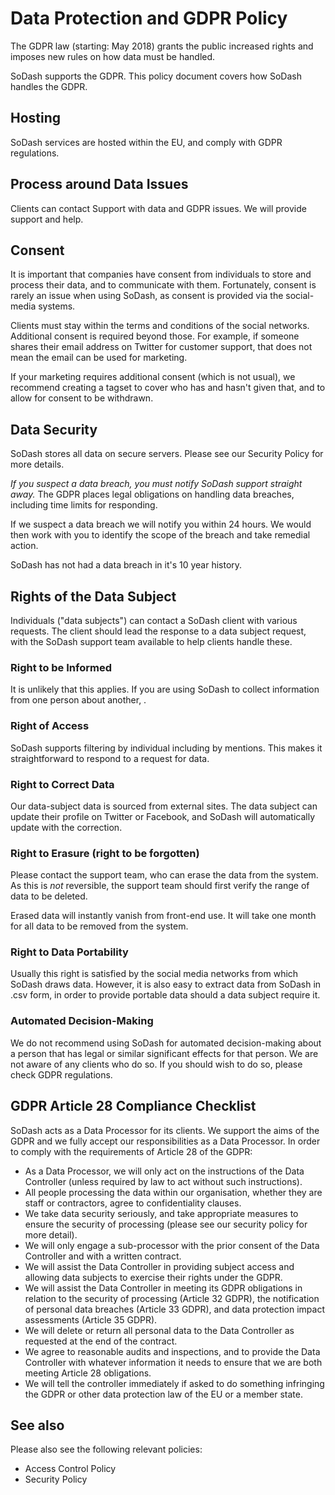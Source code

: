 
# Data Protection and GDPR Policy

The GDPR law (starting: May 2018) grants the public increased rights and imposes new rules on how data must be handled.

SoDash supports the GDPR. This policy document covers how SoDash handles the GDPR.

## Hosting

SoDash services are hosted within the EU, and comply with GDPR regulations. 

## Process around Data Issues

Clients can contact Support with data and GDPR issues. We will provide support and help.

## Consent

It is important that companies have consent from individuals to store and process their data, and to communicate with them.
Fortunately, consent is rarely an issue when using SoDash, as consent is provided via the social-media systems.

Clients must stay within the terms and conditions of the social networks. Additional consent is required beyond those. 
For example, if someone shares their email address on Twitter for customer support, that does not mean the email can be used
for marketing.

If your marketing requires additional consent (which is not usual), 
we recommend creating a tagset to cover who has and hasn't given that, and to allow for consent to be withdrawn.

## Data Security

SoDash stores all data on secure servers. Please see our Security Policy for more details.

*If you suspect a data breach, you must notify SoDash support straight away.*
The GDPR places legal obligations on handling data breaches, including time limits for responding.

If we suspect a data breach we will notify you within 24 hours. 
We would then work with you to identify the scope of the breach and take remedial action.

SoDash has not had a data breach in it's 10 year history.


## Rights of the Data Subject

Individuals ("data subjects") can contact a SoDash client with various requests. 
The client should lead the response to a data subject request, with the SoDash support team available to help clients handle these.

### Right to be Informed

It is unlikely that this applies. If you are using SoDash to collect information from one person about another, . 

### Right of Access

SoDash supports filtering by individual including by mentions. This makes it straightforward to respond to a request for data.
 
### Right to Correct Data

Our data-subject data is sourced from external sites. The data subject can update their profile on Twitter or Facebook, 
and SoDash will automatically update with the correction.

### Right to Erasure (right to be forgotten)

Please contact the support team, who can erase the data from the system. 
As this is *not* reversible, the support team should first verify the range of data to be deleted.

Erased data will instantly vanish from front-end use. It will take one month for all data to be removed from the system.

### Right to Data Portability

Usually this right is satisfied by the social media networks from which SoDash draws data.
However, it is also easy to extract data from SoDash in .csv form, in order to provide portable data should a data subject require it.

### Automated Decision-Making

We do not recommend using SoDash for automated decision-making about a person that has legal or similar significant effects for that person. 
We are not aware of any clients who do so. If you should wish to do so, please check GDPR regulations.


## GDPR Article 28 Compliance Checklist

SoDash acts as a Data Processor for its clients. We support the aims of the GDPR and we fully accept our responsibilities as a Data Processor. 
In order to comply with the requirements of Article 28 of the GDPR:

 - As a Data Processor, we will only act on the instructions of the Data Controller (unless required by law to act without such instructions).
 - All people processing the data within our organisation, whether they are staff or contractors, agree to confidentiality clauses.
 - We take data security seriously, and take appropriate measures to ensure the security of processing (please see our security policy for more detail).
 - We will only engage a sub-processor with the prior consent of the Data Controller and with a written contract.
 - We will assist the Data Controller in providing subject access and allowing data subjects to exercise their rights under the GDPR.
 - We will assist the Data Controller in meeting its GDPR obligations in relation to the security of processing (Article 32 GDPR), 
 the notification of personal data breaches (Article 33 GDPR), and data protection impact assessments (Article 35 GDPR). 
 - We will delete or return all personal data to the Data Controller as requested at the end of the contract.
 - We agree to reasonable audits and inspections, and to provide the Data Controller with whatever information it needs to ensure that we are both meeting Article 28 obligations.
 - We will tell the controller immediately if asked to do something infringing the GDPR or other data protection law of the EU or a member state.

## See also

Please also see the following relevant policies:

 - Access Control Policy
 - Security Policy 